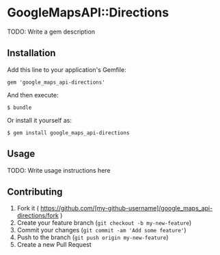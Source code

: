 # GoogleMapsAPI::Directions

TODO: Write a gem description

## Installation

Add this line to your application's Gemfile:

    gem 'google_maps_api-directions'

And then execute:

    $ bundle

Or install it yourself as:

    $ gem install google_maps_api-directions

## Usage

TODO: Write usage instructions here

## Contributing

1. Fork it ( https://github.com/[my-github-username]/google_maps_api-directions/fork )
2. Create your feature branch (`git checkout -b my-new-feature`)
3. Commit your changes (`git commit -am 'Add some feature'`)
4. Push to the branch (`git push origin my-new-feature`)
5. Create a new Pull Request
